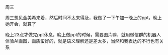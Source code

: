 周三

周三想见金美希来着，然后时间不太来得及，我做了一下午加一晚上的ppt，晚上她开会，就算了

晚上23点才做完ppt休息，晚上做ppt的时候，需要图片嘛，就用微信群的机器人体验AI画图，画质蛮好的，就是语义理解还是差太多，当然和我表达的不行也有关系